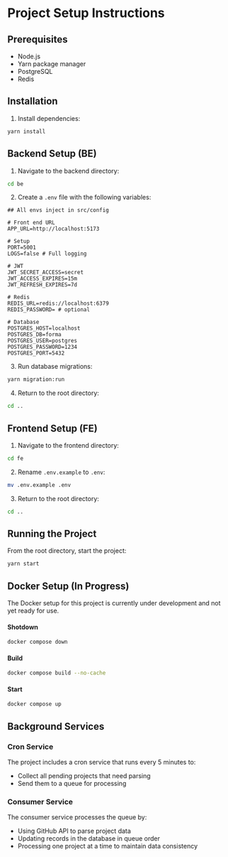 # Project Setup Instructions

## Prerequisites

- Node.js
- Yarn package manager
- PostgreSQL
- Redis

## Installation

1. Install dependencies:

```bash
yarn install
```

## Backend Setup (BE)

1. Navigate to the backend directory:

```bash
cd be
```

2. Create a `.env` file with the following variables:

```
## All envs inject in src/config

# Front end URL
APP_URL=http://localhost:5173

# Setup
PORT=5001
LOGS=false # Full logging

# JWT
JWT_SECRET_ACCESS=secret
JWT_ACCESS_EXPIRES=15m
JWT_REFRESH_EXPIRES=7d

# Redis
REDIS_URL=redis://localhost:6379
REDIS_PASSWORD= # optional

# Database
POSTGRES_HOST=localhost
POSTGRES_DB=forma
POSTGRES_USER=postgres
POSTGRES_PASSWORD=1234
POSTGRES_PORT=5432

```

3. Run database migrations:

```bash
yarn migration:run
```

4. Return to the root directory:

```bash
cd ..
```

## Frontend Setup (FE)

1. Navigate to the frontend directory:

```bash
cd fe
```

2. Rename `.env.example` to `.env`:

```bash
mv .env.example .env
```

3. Return to the root directory:

```bash
cd ..
```

## Running the Project

From the root directory, start the project:

```bash
yarn start
```

## Docker Setup (In Progress)

The Docker setup for this project is currently under development and not yet ready for use.

#### Shotdown

```bash
docker compose down
```

#### Build

```bash
docker compose build --no-cache
```

#### Start

```bash
docker compose up
```

## Background Services

### Cron Service

The project includes a cron service that runs every 5 minutes to:

- Collect all pending projects that need parsing
- Send them to a queue for processing

### Consumer Service

The consumer service processes the queue by:

- Using GitHub API to parse project data
- Updating records in the database in queue order
- Processing one project at a time to maintain data consistency
